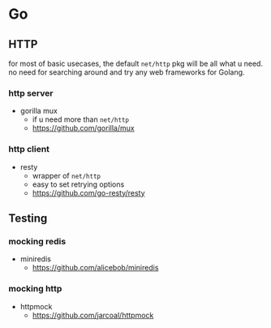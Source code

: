 # Go

## HTTP

for most of basic usecases, the default `net/http` pkg will be all what u need. no need for searching around and try any web frameworks for Golang.

### http server

- gorilla mux
  - if u need more than `net/http`
  - https://github.com/gorilla/mux

### http client

- resty
  - wrapper of `net/http`
  - easy to set retrying options
  - https://github.com/go-resty/resty

## Testing

### mocking redis

- miniredis
  - https://github.com/alicebob/miniredis

### mocking http

- httpmock
  - https://github.com/jarcoal/httpmock
